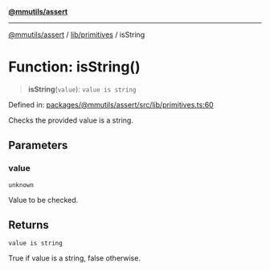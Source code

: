[**@mmutils/assert**](../../../README.md)

***

[@mmutils/assert](../../../modules.md) / [lib/primitives](../README.md) / isString

# Function: isString()

> **isString**(`value`): `value is string`

Defined in: [packages/@mmutils/assert/src/lib/primitives.ts:60](https://github.com/mastermind-0xff/-mm-monorepo/blob/ae77bebbedeaf68ca437dc22abf389b1b28fc898/packages/@mmutils/assert/src/lib/primitives.ts#L60)

Checks the provided value is a string.

## Parameters

### value

`unknown`

Value to be checked.

## Returns

`value is string`

True if value is a string, false otherwise.
